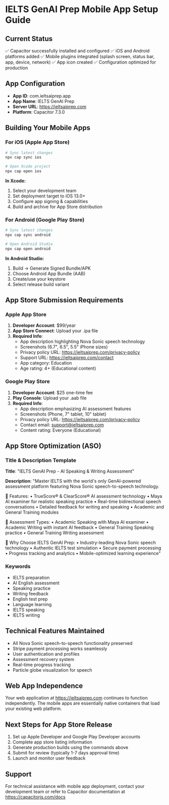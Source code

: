 # IELTS GenAI Prep Mobile App Setup Guide

## Current Status
✅ Capacitor successfully installed and configured
✅ iOS and Android platforms added
✅ Mobile plugins integrated (splash screen, status bar, app, device, network)
✅ App icon created
✅ Configuration optimized for production

## App Configuration
- **App ID**: com.ieltsaiprep.app
- **App Name**: IELTS GenAI Prep
- **Server URL**: https://ieltsaiprep.com
- **Platform**: Capacitor 7.3.0

## Building Your Mobile Apps

### For iOS (Apple App Store)
```bash
# Sync latest changes
npx cap sync ios

# Open Xcode project
npx cap open ios
```

**In Xcode:**
1. Select your development team
2. Set deployment target to iOS 13.0+
3. Configure app signing & capabilities
4. Build and archive for App Store distribution

### For Android (Google Play Store)
```bash
# Sync latest changes
npx cap sync android

# Open Android Studio
npx cap open android
```

**In Android Studio:**
1. Build → Generate Signed Bundle/APK
2. Choose Android App Bundle (AAB)
3. Create/use your keystore
4. Select release build variant

## App Store Submission Requirements

### Apple App Store
1. **Developer Account**: $99/year
2. **App Store Connect**: Upload your .ipa file
3. **Required Info**:
   - App description highlighting Nova Sonic speech technology
   - Screenshots (6.7", 6.5", 5.5" iPhone sizes)
   - Privacy policy URL: https://ieltsaiprep.com/privacy-policy
   - Support URL: https://ieltsaiprep.com/contact
   - App category: Education
   - Age rating: 4+ (Educational content)

### Google Play Store
1. **Developer Account**: $25 one-time fee
2. **Play Console**: Upload your .aab file
3. **Required Info**:
   - App description emphasizing AI assessment features
   - Screenshots (Phone, 7" tablet, 10" tablet)
   - Privacy policy URL: https://ieltsaiprep.com/privacy-policy
   - Contact email: support@ieltsaiprep.com
   - Content rating: Everyone (Educational)

## App Store Optimization (ASO)

### Title & Description Template
**Title**: "IELTS GenAI Prep - AI Speaking & Writing Assessment"

**Description**:
"Master IELTS with the world's only GenAI-powered assessment platform featuring Nova Sonic speech-to-speech technology.

🎯 Features:
• TrueScore® & ClearScore® AI assessment technology
• Maya AI examiner for realistic speaking practice
• Real-time bidirectional speech conversations
• Detailed feedback for writing and speaking
• Academic and General Training modules

📱 Assessment Types:
• Academic Speaking with Maya AI examiner
• Academic Writing with instant AI feedback
• General Training Speaking practice
• General Training Writing assessment

🌟 Why Choose IELTS GenAI Prep:
• Industry-leading Nova Sonic speech technology
• Authentic IELTS test simulation
• Secure payment processing
• Progress tracking and analytics
• Mobile-optimized learning experience"

### Keywords
- IELTS preparation
- AI English assessment
- Speaking practice
- Writing feedback
- English test prep
- Language learning
- IELTS speaking
- IELTS writing

## Technical Features Maintained
- All Nova Sonic speech-to-speech functionality preserved
- Stripe payment processing works seamlessly
- User authentication and profiles
- Assessment recovery system
- Real-time progress tracking
- Particle globe visualization for speech

## Web App Independence
Your web application at https://ieltsaiprep.com continues to function independently. The mobile apps are essentially native containers that load your existing web platform.

## Next Steps for App Store Release
1. Set up Apple Developer and Google Play Developer accounts
2. Complete app store listing information
3. Generate production builds using the commands above
4. Submit for review (typically 1-7 days approval time)
5. Launch and monitor user feedback

## Support
For technical assistance with mobile app deployment, contact your development team or refer to Capacitor documentation at https://capacitorjs.com/docs